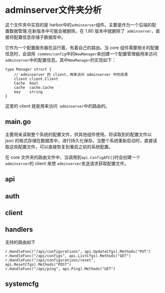 # adminserver文件夹分析
这个文件夹中实现的是 harbor中的`adminserver`组件。主要是作为一个后端的配置数据管理,在新版本中可能会被删除。在 1.80 版本中就删除了` adminserver`，直接将配置信息存储子数据库中。

它作为一个配置服务器在运行着，有着自己的路由。当 core 组件需要相关的配置信息时，会调用` common/config`中的`NewManager`来创建一个配置管理器用来访问` adminserver`中的配置信息。其中`NewManager`的实现如下：

```
type Manager struct {
	// adminserver 的 client，用来访问 adminserver 中的资源
	client client.Client
	Cache  bool
	cache  cache.Cache
	key    string
}
```
这里的 client 就是用来访问` adminserver`中的路由的。

## main.go
主要用来读取整个系统的配置文件，供其他组件使用。将读取到的配置文件以 json 的格式存储在数据库中，进行持久化保存。当整个系统重新启动时，直接读取这些配置文件，可以直接恢复到重启之前的系统配置。

在 core 文件夹的路由文件中，当调用到`api.ConfigAPI{}`时会创建一个` adminserver`的 client 来想 `adminserver`发送请求获取配置文件。


## api
## auth
## client
## handlers

支持的路由如下
```
r.HandleFunc("/api/configurations", api.UpdateCfgs).Methods("PUT")
r.HandleFunc("/api/configs", api.ListCfgs).Methods("GET")
r.HandleFunc("/api/configurations/reset", api.ResetCfgs).Methods("POST")
r.HandleFunc("/api/ping", api.Ping).Methods("GET")
```
## systemcfg
